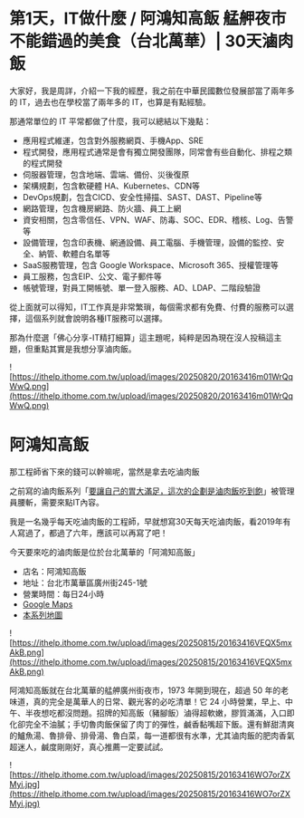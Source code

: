 # 第1天，IT做什麼 / 阿鴻知高飯 艋舺夜市不能錯過的美食（台北萬華）| 30天滷肉飯

大家好，我是周詳，介紹一下我的經歷，我之前在中華民國數位發展部當了兩年多的 IT，過去也在學校當了兩年多的 IT，也算是有點經驗。

那通常單位的 IT 平常都做了什麼，我可以總結以下幾點：


- 應用程式維運，包含對外服務網頁、手機App、SRE
- 程式開發，應用程式通常是會有獨立開發團隊，同常會有些自動化、排程之類的程式開發
- 伺服器管理，包含地端、雲端、備份、災後復原
- 架構規劃，包含軟硬體 HA、Kubernetes、CDN等
- DevOps規劃，包含CICD、安全性掃描、SAST、DAST、Pipeline等
- 網路管理，包含機房網路、防火牆、員工上網
- 資安相關，包含零信任、VPN、WAF、防毒、SOC、EDR、稽核、Log、告警等
- 設備管理，包含印表機、網通設備、員工電腦、手機管理，設備的監控、安全、納管、軟體白名單等
- SaaS服務管理，包含 Google Workspace、Microsoft 365、授權管理等
- 員工服務，包含EIP、公文、電子郵件等
- 帳號管理，對員工開帳號、單一登入服務、AD、LDAP、二階段驗證

從上面就可以得知，IT工作真是非常繁瑣，每個需求都有免費、付費的服務可以選擇，這個系列就會說明各種IT服務可以選擇。

那為什麼選「佛心分享-IT精打細算」這主題呢，純粹是因為現在沒人投稿這主題，但重點其實是我想分享滷肉飯。


![https://ithelp.ithome.com.tw/upload/images/20250820/20163416m01WrQqWwQ.png](https://ithelp.ithome.com.tw/upload/images/20250820/20163416m01WrQqWwQ.png)

# 阿鴻知高飯

那工程師省下來的錢可以幹嘛呢，當然是拿去吃滷肉飯

之前寫的滷肉飯系列「[要讓自己的胃大滿足，這次的企劃是滷肉飯吃到飽](https://ithelp.ithome.com.tw/users/20163416/ironman/8334)」被管理員腰斬，需要來點IT內容。

我是一名幾乎每天吃滷肉飯的工程師，早就想寫30天每天吃滷肉飯，看2019年有人寫過了，都過了六年，應該可以再寫了吧！

今天要來吃的滷肉飯是位於台北萬華的「阿鴻知高飯」

- 店名：阿鴻知高飯
- 地址：台北市萬華區廣州街245-1號
- 營業時間：每日24小時
- [Google Maps](https://maps.app.goo.gl/QrVsJGb3uefVMtCt6)
- [本系列地圖](https://www.google.com/maps/d/edit?mid=1-OB7NqK_7gKoAzkWE7kCJRSj4_RnW7I)

![https://ithelp.ithome.com.tw/upload/images/20250815/20163416VEQX5mxAkB.png](https://ithelp.ithome.com.tw/upload/images/20250815/20163416VEQX5mxAkB.png)

阿鴻知高飯就在台北萬華的艋舺廣州街夜市，1973 年開到現在，超過 50 年的老味道，真的完全是萬華人的日常、觀光客的必吃清單！它 24 小時營業，早上、中午、半夜想吃都沒問題。招牌的知高飯（豬腳飯）滷得超軟嫩，膠質滿滿，入口即化卻完全不油膩；手切魯肉飯保留了肉丁的彈性，鹹香黏嘴超下飯。還有鮮甜清爽的鱸魚湯、魯排骨、排骨湯、魯白菜，每一道都很有水準，尤其滷肉飯的肥肉香氣超迷人，鹹度剛剛好，真心推薦一定要試試。

![https://ithelp.ithome.com.tw/upload/images/20250815/20163416WO7orZXMyi.jpg](https://ithelp.ithome.com.tw/upload/images/20250815/20163416WO7orZXMyi.jpg)

